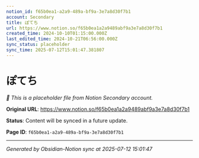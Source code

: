 ```yaml
---
notion_id: f65b0ea1-a2a9-489a-bf9a-3e7a8d30f7b1
account: Secondary
title: ぽてち
url: https://www.notion.so/f65b0ea1a2a9489abf9a3e7a8d30f7b1
created_time: 2024-10-10T01:15:00.000Z
last_edited_time: 2024-10-21T06:56:00.000Z
sync_status: placeholder
sync_time: 2025-07-12T15:01:47.381807
---
```


# ぽてち

*🔄 This is a placeholder file from Notion Secondary account.*

**Original URL**: https://www.notion.so/f65b0ea1a2a9489abf9a3e7a8d30f7b1

**Status**: Content will be synced in a future update.

**Page ID**: `f65b0ea1-a2a9-489a-bf9a-3e7a8d30f7b1`

---

*Generated by Obsidian-Notion sync at 2025-07-12 15:01:47*
